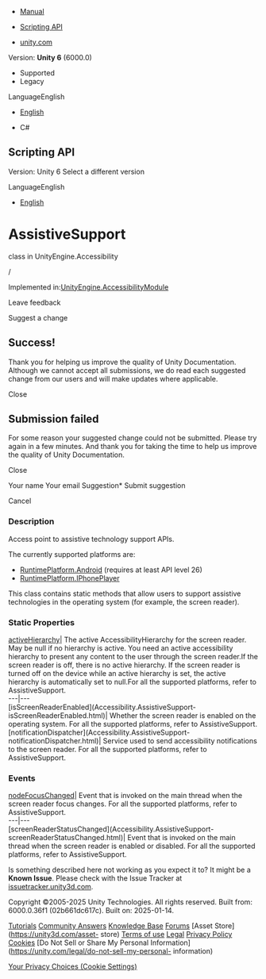 [ ]()

  * [Manual](../Manual/index.html)
  * [Scripting API](../ScriptReference/index.html)

  * [unity.com](https://unity.com/)

Version: **Unity 6** (6000.0)

  * Supported
  * Legacy

LanguageEnglish

  * [English]()

  * C#

[ ](https://docs.unity3d.com)

## Scripting API

Version: Unity 6 Select a different version

LanguageEnglish

  * [English]()

# AssistiveSupport

class in UnityEngine.Accessibility

/

Implemented
in:[UnityEngine.AccessibilityModule](UnityEngine.AccessibilityModule.html)

Leave feedback

Suggest a change

## Success!

Thank you for helping us improve the quality of Unity Documentation. Although
we cannot accept all submissions, we do read each suggested change from our
users and will make updates where applicable.

Close

## Submission failed

For some reason your suggested change could not be submitted. Please <a>try
again</a> in a few minutes. And thank you for taking the time to help us
improve the quality of Unity Documentation.

Close

Your name Your email Suggestion* Submit suggestion

Cancel

[ ]()

### Description

Access point to assistive technology support APIs.

The currently supported platforms are:

  * [RuntimePlatform.Android](RuntimePlatform.Android.html) (requires at least API level 26)
  * [RuntimePlatform.IPhonePlayer](RuntimePlatform.IPhonePlayer.html)

This class contains static methods that allow users to support assistive
technologies in the operating system (for example, the screen reader).

### Static Properties

[activeHierarchy](Accessibility.AssistiveSupport-activeHierarchy.html)|  The
active AccessibilityHierarchy for the screen reader. May be null if no
hierarchy is active. You need an active accessibility hierarchy to present any
content to the user through the screen reader.If the screen reader is off,
there is no active hierarchy. If the screen reader is turned off on the device
while an active hierarchy is set, the active hierarchy is automatically set to
null.For all the supported platforms, refer to AssistiveSupport.  
---|---  
[isScreenReaderEnabled](Accessibility.AssistiveSupport-
isScreenReaderEnabled.html)|  Whether the screen reader is enabled on the
operating system. For all the supported platforms, refer to AssistiveSupport.  
[notificationDispatcher](Accessibility.AssistiveSupport-
notificationDispatcher.html)|  Service used to send accessibility
notifications to the screen reader. For all the supported platforms, refer to
AssistiveSupport.  
  
### Events

[nodeFocusChanged](Accessibility.AssistiveSupport-nodeFocusChanged.html)|
Event that is invoked on the main thread when the screen reader focus changes.
For all the supported platforms, refer to AssistiveSupport.  
---|---  
[screenReaderStatusChanged](Accessibility.AssistiveSupport-
screenReaderStatusChanged.html)|  Event that is invoked on the main thread
when the screen reader is enabled or disabled. For all the supported
platforms, refer to AssistiveSupport.  
  
Is something described here not working as you expect it to? It might be a
**Known Issue**. Please check with the Issue Tracker at
[issuetracker.unity3d.com](https://issuetracker.unity3d.com).

Copyright ©2005-2025 Unity Technologies. All rights reserved. Built from:
6000.0.36f1 (02b661dc617c). Built on: 2025-01-14.

[Tutorials](https://unity3d.com/learn) [Community
Answers](https://answers.unity3d.com) [Knowledge
Base](https://support.unity3d.com/hc/en-us)
[Forums](https://forum.unity3d.com) [Asset Store](https://unity3d.com/asset-
store) [Terms of use](https://docs.unity3d.com/Manual/TermsOfUse.html)
[Legal](https://unity.com/legal) [Privacy
Policy](https://unity.com/legal/privacy-policy)
[Cookies](https://unity.com/legal/cookie-policy) [Do Not Sell or Share My
Personal Information](https://unity.com/legal/do-not-sell-my-personal-
information)

[Your Privacy Choices (Cookie Settings)](javascript:void\(0\);)

